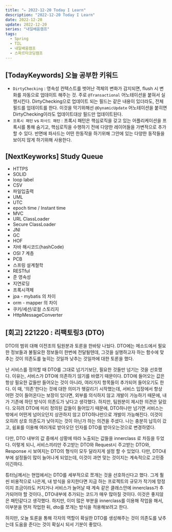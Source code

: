 ```yaml
---
title: "✏️ 2022-12-20 Today I Learn"
description: "2022-12-20 Today I Learn"
date: 2022-12-20
update: 2022-12-20
series: "내일배움캠프"
tags:
  - Spring
  - TIL
  - 내일배움캠프
  - 스파르타코딩캠프
---
```


## [TodayKeywords] 오늘 공부한 키워드

- `DirtyChecking` : 영속성 컨텍스트를 벗어난 객체의 변화가 감지되면, flush 시 변화를 자동으로 업데이트 해주는 것. 주로 `@Transactional` 어노테이션을 붙혀서 실행시킨다. DirtyChecking으로 업데이트 되는 필드는 같은 내용이 있더라도, 전체 필드를 업데이트를 한다. 이것을 막기위해선 `@DynamicUpdate` 어노테이션을 붙히면 DirtyChecking이라도 업데이트대상 필드만 업데이트된다.
- `프록시 패턴` vs `파사드 패턴` : 프록시 패턴은 핵심로직을 갖고 있는 어플리케이션을 프록시를 통해 숨기고, 핵심로직을 수행하기 전에 다양한 레이어들을 가변적으로 추가할 수 있다. 반면에 파사드는 어떤 한동작을 하기위해 그안에 있는 다양한 동작들을 보이지 않게 하기위해 사용한다.

## [NextKeyworks] Study Queue

- HTTPS
- SOLID
- loop label
- CSV
- 파일입출력
- UML
- UTC
- epoch time / Instant time
- MVC
- URL ClassLoader
- Secure ClassLoader
- JNI
- GC
- HOF
- 자바 해시코드(hashCode)
- OSI 7 계층
- PCB
- 스프링 설계철학
- RESTful
- 준 영속성
- 지연로딩
- 프록시객체
- jpa - mybatis 의 차이
- orm - mapper 의 차이
- 쿠키/세션/로컬 스토리지
- HttpMessageConverter

## [회고] 221220 : 리팩토링3 (DTO)

DTO의 범위 대해 이전조의 팀원분과 토론을 한바탕 나눴다. DTO에는 메소드에서 필요한 정보들과 불필요한 정보들이 한번에 전달될텐데, 그것을 실행하고자 하는 함수에 맞추는 것이 의존도를 높히는 것일까 낮추는 것일까에 대한 토론을 했다.

난 서비스를 정의할 때 DTO를 그대로 넘기기보단, 필요한 것들만 넘기는 것을 선호했다. 이유는, 서비스가 DTO에 의존하기 않기를 바랬기 때문이다. DTO에 들어오는 값은 항상 필요한 값들만 들어오는 것이 아니라, 여러가지 항목들이 추가되어 들어오기도 한다. 이 때, '의존'한다는 것에 대한 의미가 헷갈리기 시작했는데, 서비스 입장에서 항상 어떤 것이 들어온다는 보장이 있다면, 외부를 의식하지 않고 개발이 가능하기 때문에, 내가 기존에 하던 방식이 의존도가 낮다고 생각했다. 하지만, 팀원분이 제시한 의견은 달랐다. 오히려 DTO에 미리 정의된 값들이 들어있기 때문에, DTO하나만 넘기면 서비스는 밖에서 어떤게 넘어오던지 상관하지 않고 DTO하나만으로 개발이 가능해진다. 이것이 오히려 상호 의존도가 낮아지는 것이 아닌가 하는 의견을 주셨다. 나는 충분히 납득이 갔고, 쉼표를 이용해 여러개로 받아오던 인자를 DTO를 받아오는것으로 변경하였다.

다만, DTO 내부의 값 중에서 상황에 따라 노출되는 값들을 innerclass 로 차등을 두었다. 이렇게 되니, 서비스끼리만 주고받는 DTO와 Request시 주고받는 DTO와, Response 시 보여지는 DTO의 형식이 모두 달라지게 설정 할 수 있었다. 다만, DTO내부에 설정들이 많이 늘어나게 되었는데, 이것이 과연 맞는 것이지는 계속적으로 고민중이긴하다.

튜터님께서는 현업에서는 DTO를 세부적으로 쪼개는 것을 선호하신다고 했다. 그게 훨씬 비용적으로 나은게, 내 방식을 유지한다면 지금 하는 프로젝트의 규모가 작기에 망정이지 조금이라도 커지거나 서비스가 늘어날 때 계속 같은 클래스안에 innerclass가 추가되어야 할 것이다., DTO내부에 추가되는 코드가 매우 많아질 것이다. 이것은 좋지않은 패턴같다고 생각했다. 하지만, 이미 많은 부분을 innerclass를 이용해 작업을 해서, 이부분을 먼저 작업한 뒤, dto를 쪼개는 방식을 적용해보려고 한다.

하지만, 오늘 토론을 통해 각자의 역할이 확실한 DTO를 생성해주는 것이 의존도를 낮추는데 도움을 준다는 것이 확실시 되서 기분이 좋았다.
